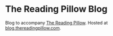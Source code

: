 # The Reading Pillow Blog

Blog to accompany [The Reading Pillow](thereadingpillow.com). Hosted at [blog.thereadingpillow.com](blog.thereadingpillow.com).
